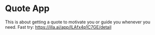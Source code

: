 # Quote App
This is about getting a quote to motivate you or guide you whenever you need.
Fast try: https://illa.ai/app/ILAfx4p1C7GE/detail
